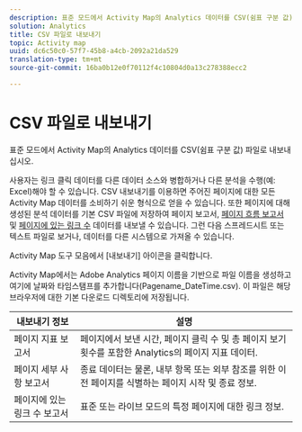 ```yaml
---
description: 표준 모드에서 Activity Map의 Analytics 데이터를 CSV(쉼표 구분 값) 파일로 내보내십시오.
solution: Analytics
title: CSV 파일로 내보내기
topic: Activity map
uuid: dc6c50c0-57f7-45b8-a4cb-2092a21da529
translation-type: tm+mt
source-git-commit: 16ba0b12e0f70112f4c10804d0a13c278388ecc2

---
```



# CSV 파일로 내보내기

표준 모드에서 Activity Map의 Analytics 데이터를 CSV(쉼표 구분 값) 파일로 내보내십시오.

사용자는 링크 클릭 데이터를 다른 데이터 소스와 병합하거나 다른 분석을 수행(예: Excel)해야 할 수 있습니다. CSV 내보내기를 이용하면 주어진 페이지에 대한 모든 Activity Map 데이터를 소비하기 쉬운 형식으로 얻을 수 있습니다. 또한 페이지에 대해 생성된 분석 데이터를 기본 CSV 파일에 저장하여 페이지 보고서, [페이지 흐름 보고서](/help/analyze/activity-map/activitymap-page-flow.md) 및 [페이지에 있는 링크 수](/help/analyze/activity-map/activitymap-links-report.md) 데이터를 내보낼 수 있습니다. 그런 다음 스프레드시트 또는 텍스트 파일로 보거나, 데이터를 다른 시스템으로 가져올 수 있습니다.

Activity Map 도구 모음에서 [내보내기] 아이콘을 클릭합니다.

Activity Map에서는 Adobe Analytics 페이지 이름을 기반으로 파일 이름을 생성하고 여기에 날짜와 타임스탬프를 추가합니다(Pagename_DateTime.csv). 이 파일은 해당 브라우저에 대한 기본 다운로드 디렉토리에 저장됩니다.

| 내보내기 정보 | 설명 |
|---|---|
| 페이지 지표 보고서 | 페이지에서 보낸 시간, 페이지 클릭 수 및 총 페이지 보기 횟수를 포함한 Analytics의 페이지 지표 데이터. |
| 페이지 세부 사항 보고서 | 종료 데이터는 물론, 내부 항목 또는 외부 참조를 위한 이전 페이지를 식별하는 페이지 시작 및 종료 정보. |
| 페이지에 있는 링크 수 보고서 | 표준 또는 라이브 모드의 특정 페이지에 대한 링크 정보. |
